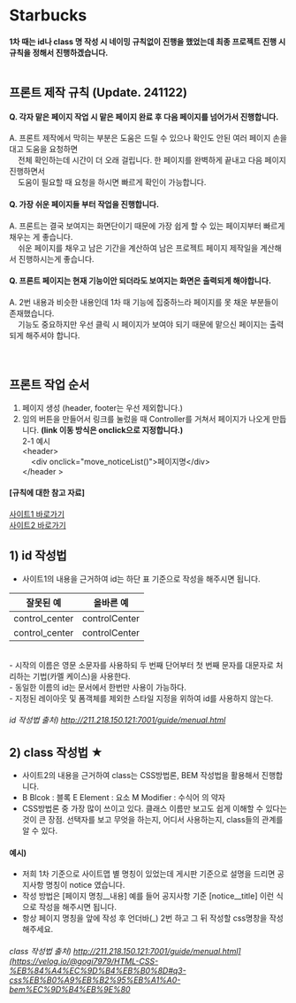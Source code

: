 # Starbucks

#### 1차 때는 id나 class 명 작성 시 네이밍 규칙없이 진행을 했었는데 최종 프로젝트 진행 시 규칙을 정해서 진행하겠습니다.<br/><br/>

## 프론트 제작 규칙 (Update. 241122)<br/>
#### Q. 각자 맡은 페이지 작업 시 맡은 페이지 완료 후 다음 페이지를 넘어가서 진행합니다.<br/>
A. 프론트 제작에서 막히는 부분은 도움은 드릴 수 있으나 확인도 안된 여러 페이지 손을 대고 도움을 요청하면 <br/>
&nbsp;&nbsp;&nbsp;&nbsp;전체 확인하는데 시간이 더 오래 걸립니다. 한 페이지를 완벽하게 끝내고 다음 페이지 진행하면서 <br/>
&nbsp;&nbsp;&nbsp;&nbsp;도움이 필요할 때 요청을 하시면 빠르게 확인이 가능합니다.<br/>
#### Q. 가장 쉬운 페이지들 부터 작업을 진행합니다.<br/>
A. 프론트는 결국 보여지는 화면단이기 때문에 가장 쉽게 할 수 있는 페이지부터 빠르게 채우는 게 좋습니다.<br/>
&nbsp;&nbsp;&nbsp;&nbsp;쉬운 페이지를 채우고 남은 기간을 계산하여 남은 프로젝트 페이지 제작일을 계산해서 진행하시는게 좋습니다.<br/>
#### Q. 프론트 페이지는 현재 기능이안 되더라도 보여지는 화면은 출력되게 해야합니다.<br/>
A. 2번 내용과 비슷한 내용인데 1차 때 기능에 집중하느라 페이지를 못 채운 부분들이 존재했습니다. <br/>
&nbsp;&nbsp;&nbsp;&nbsp;기능도 중요하지만 우선 클릭 시 페이지가 보여야 되기 때문에 맡으신 페이지는 출력되게 해주셔야 합니다.<br/><br/><br/>
   
## 프론트 작업 순서<br/>
1. 페이지 생성 (header, footer는 우선 제외합니다.) <br/>
2. 임의 버튼을 만들어서 링크를 눌렀을 때 Controller를 거쳐서 페이지가 나오게 만듭니다. <b>(link 이동 방식은 onclick으로 지정합니다.)</b> <br/>
2-1 예시 <br/>
   &lt;header&gt; <br/>
   &nbsp;&nbsp;&nbsp; &lt;div onclick="move_noticeList()"&gt;페이지명&lt;/div&gt; <br/>
   &lt;/header &gt; <br/>

#### [규칙에 대한 참고 자료]
[사이트1 바로가기](http://211.218.150.121:7001/guide/menual.html) <br/>
[사이트2 바로가기](https://velog.io/@gogi7979/HTML-CSS-%EB%84%A4%EC%9D%B4%EB%B0%8D#q3-css%EB%B0%A9%EB%B2%95%EB%A1%A0-bem%EC%9D%B4%EB%9E%80)

## 1) id 작성법
- 사이트1의 내용을 근거하여 id는 하단 표 기준으로 작성을 해주시면 됩니다.

|잘못된 예|올바른 예|
|------------|------------|
| control_center | controlCenter |
| control_center | controlCenter |
<br/>
- 시작의 이름은 영문 소문자를 사용하되 두 번째 단어부터 첫 번째 문자를 대문자로 처리하는 기법(카멜 케이스)을 사용한다.<br/>
- 동일한 이름의 id는 문서에서 한번만 사용이 가능하다.<br/>
- 지정된 레이아웃 및 폼객체를 제외한 스타일 지정을 위하여 id를 사용하지 않는다.<br/>

###### id 작성법 출처) http://211.218.150.121:7001/guide/menual.html

## 2) class 작성법 ★<br/>
- 사이트2의 내용을 근거하여 class는 CSS방법론, BEM 작성법을 활용해서 진행합니다. <br/>
- B Blcok : 블록 E Element : 요소 M Modifier : 수식어 의 약자 <br/>
- CSS방법론 중 가장 많이 쓰이고 있다. 클래스 이름만 보고도 쉽게 이해할 수 있다는 것이 큰 장점. 선택자를 보고 무엇을 하는지, 어디서 사용하는지, class들의 관계를 알 수 있다. <br/>

#### 예시) 
- 저희 1차 기준으로 사이트맵 별 명칭이 있었는데 게시판 기준으로 설명을 드리면 공지사항 명칭이 notice 였습니다. <br/>
- 작성 방법은 [페이지 명칭__내용] 예를 들어 공지사항 기준 [notice__title] 이런 식으로 작성을 해주시면 됩니다. <br/>
- 항상 페이지 명칭을 앞에 작성 후 언더바(_) 2번 하고 그 뒤 작성할 css명창을 작성해주세요. <br/>

###### class 작성법 출처) http://211.218.150.121:7001/guide/menual.html](https://velog.io/@gogi7979/HTML-CSS-%EB%84%A4%EC%9D%B4%EB%B0%8D#q3-css%EB%B0%A9%EB%B2%95%EB%A1%A0-bem%EC%9D%B4%EB%9E%80
